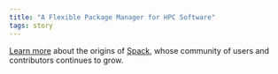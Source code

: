 ```yaml
---
title: "A Flexible Package Manager for HPC Software"
tags: story
---
```


[Learn more](https://computing.llnl.gov/newsroom/flexible-package-manager-hpc-software) about the origins of [Spack](https://github.com/spack/spack), whose community of users and contributors continues to grow.
